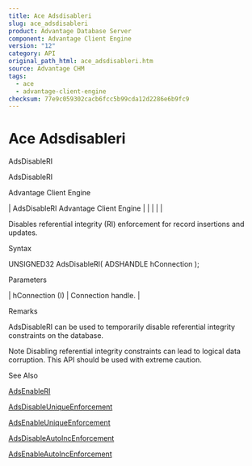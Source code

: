 ```yaml
---
title: Ace Adsdisableri
slug: ace_adsdisableri
product: Advantage Database Server
component: Advantage Client Engine
version: "12"
category: API
original_path_html: ace_adsdisableri.htm
source: Advantage CHM
tags:
  - ace
  - advantage-client-engine
checksum: 77e9c059302cacb6fcc5b99cda12d2286e6b9fc9
---
```


# Ace Adsdisableri

AdsDisableRI

AdsDisableRI

Advantage Client Engine

| AdsDisableRI  Advantage Client Engine |  |  |  |  |

Disables referential integrity (RI) enforcement for record insertions and updates.

Syntax

UNSIGNED32 AdsDisableRI( ADSHANDLE hConnection );

Parameters

| hConnection (I) | Connection handle. |

Remarks

AdsDisableRI can be used to temporarily disable referential integrity constraints on the database.

Note Disabling referential integrity constraints can lead to logical data corruption. This API should be used with extreme caution.

See Also

[AdsEnableRI](ace_adsenableri.md)

[AdsDisableUniqueEnforcement](ace_adsdisableuniqueenforcement.md)

[AdsEnableUniqueEnforcement](ace_adsenableuniqueenforcement.md)

[AdsDisableAutoIncEnforcement](ace_adsdisableautoincenforcement.md)

[AdsEnableAutoIncEnforcement](ace_adsenableautoincenforcement.md)
